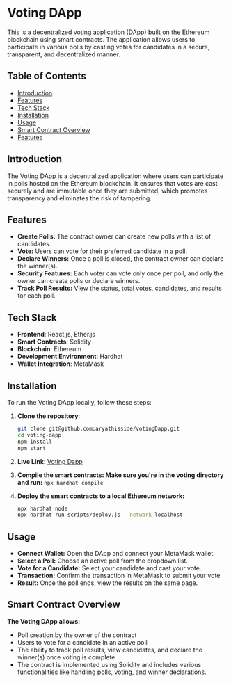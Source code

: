 # Voting DApp

This is a decentralized voting application (DApp) built on the Ethereum blockchain using smart contracts. The application allows users to participate in various polls by casting votes for candidates in a secure, transparent, and decentralized manner.

## Table of Contents

- [Introduction](#introduction)
- [Features](#features)
- [Tech Stack](#tech-stack)
- [Installation](#installation)
- [Usage](#usage)
- [Smart Contract Overview](#smart-contract-overview)
- [Features](#features)


## Introduction

The Voting DApp is a decentralized application where users can participate in polls hosted on the Ethereum blockchain. It ensures that votes are cast securely and are immutable once they are submitted, which promotes transparency and eliminates the risk of tampering.

## Features
- **Create Polls:** The contract owner can create new polls with a list of candidates.
- **Vote:** Users can vote for their preferred candidate in a poll.
- **Declare Winners:** Once a poll is closed, the contract owner can declare the winner(s).
- **Security Features:** Each voter can vote only once per poll, and only the owner can create polls or declare winners.
- **Track Poll Results:** View the status, total votes, candidates, and results for each poll.


## Tech Stack

- **Frontend**: React.js, Ether.js
- **Smart Contracts**: Solidity
- **Blockchain**: Ethereum
- **Development Environment**: Hardhat
- **Wallet Integration**: MetaMask

## Installation

To run the Voting DApp locally, follow these steps:

1. **Clone the repository**:
   ```bash
   git clone git@github.com:aryathisside/votingDapp.git
   cd voting-dapp
   npm install
   npm start
2. **Live Link**:
    [Voting Dapp](https://voting-dapp-ruddy.vercel.app/)


3. **Compile the smart contracts: Make sure you're in the voting directory and run:**
    `npx hardhat compile`

4. **Deploy the smart contracts to a local Ethereum network:**
    ```bash
    npx hardhat node
    npx hardhat run scripts/deploy.js --network localhost

## Usage
- **Connect Wallet:** Open the DApp and connect your MetaMask wallet.
- **Select a Poll:** Choose an active poll from the dropdown list.
- **Vote for a Candidate:** Select your candidate and cast your vote.
- **Transaction:** Confirm the transaction in MetaMask to submit your vote.
- **Result:** Once the poll ends, view the results on the same page.

## Smart Contract Overview
**The Voting DApp allows:**

- Poll creation by the owner of the contract
- Users to vote for a candidate in an active poll
- The ability to track poll results, view candidates, and declare the winner(s) once voting is complete
- The contract is implemented using Solidity and includes various functionalities like handling polls, voting, and winner declarations.


